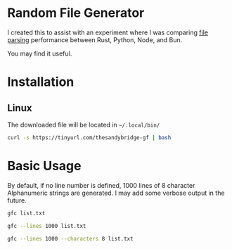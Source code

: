 # Random File Generator

I created this to assist with an experiment where I was comparing [file parsing](https://github.com/thesandybridge/sandbox/tree/main/file_parse) performance
between Rust, Python, Node, and Bun.

You may find it useful.

# Installation

## Linux

The downloaded file will be located in `~/.local/bin/`

```bash
curl -s https://tinyurl.com/thesandybridge-gf | bash
```

# Basic Usage

By default, if no line number is defined, 1000 lines of 8 character Alphanumeric strings are generated.
I may add some verbose output in the future.

```bash
gfc list.txt

gfc --lines 1000 list.txt

gfc --lines 1000 --characters 8 list.txt
```
